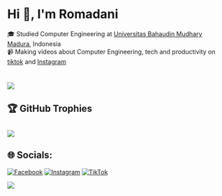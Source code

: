 #  Hi 👋, I'm Romadani
🎓  Studied Computer Engineering at [Universitas Bahaudin Mudhary Madura](https://unibamadura.ac.id/page/), Indonesia<br>📹 Making videos about Computer Engineering, tech and productivity on [tiktok]( https://www.tiktok.com/@dhanoke) and [Instagram](https://www.instagram.com/okew.ini/)<br>
# 
![](https://github-readme-stats.vercel.app/api?username=okedane&theme=swift&hide_border=false&include_all_commits=false&count_private=true)<br/>


## 🏆 GitHub Trophies
![](https://github-profile-trophy.vercel.app/?username=okedane&theme=swift&no-frame=false&no-bg=true&margin-w=4)
---

## 🌐 Socials:
[![Facebook](https://img.shields.io/badge/Facebook-%231877F2.svg?logo=Facebook&logoColor=white)](https://facebook.com/NY) [![Instagram](https://img.shields.io/badge/Instagram-%23E4405F.svg?logo=Instagram&logoColor=white)](https://instagram.com/okew.ini) [![TikTok](https://img.shields.io/badge/TikTok-%23000000.svg?logo=TikTok&logoColor=white)](https://tiktok.com/@@dhanoke) 

[![](https://visitcount.itsvg.in/api?id=okedane&icon=6&color=9)](https://visitcount.itsvg.in)

<!-- Proudly created with GPRM ( https://gprm.itsvg.in ) -->
